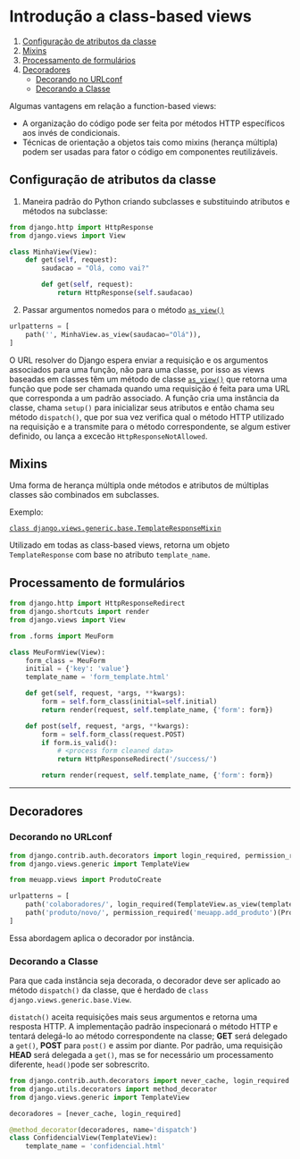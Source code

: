 # Introdução a class-based views

1. [Configuração de atributos da classe](#configuração-de-atributos-da-classe)
2. [Mixins](#Mixins)
3. [Processamento de formulários](#processamento-de-formulários)
4. [Decoradores](#decoradores)
    * [Decorando no URLconf](#decorando-no-urlconf)
    * [Decorando a Classe](#decorando-a-classe)


Algumas vantagens em relação a function-based views:
* A organização do código pode ser feita por métodos HTTP específicos aos
invés de condicionais.
* Técnicas de orientação a objetos tais como mixins (herança múltipla) podem
ser usadas para fator o código em componentes reutilizáveis.


## Configuração de atributos da classe
1. Maneira padrão do Python criando subclasses e substituindo atributos e
   métodos na subclasse:
```python
from django.http import HttpResponse
from django.views import View

class MinhaView(View):
    def get(self, request):
        saudacao = "Olá, como vai?"

        def get(self, request):
            return HttpResponse(self.saudacao)
```

2. Passar argumentos nomedos para o método [`as_view()`](https://docs.djangoproject.com/en/3.1/ref/class-based-views/base/#django.views.generic.base.View.as_view)
```python
urlpatterns = [
    path('', MinhaView.as_view(saudacao="Olá")),
]
```

O URL resolver do Django espera enviar a requisição e os argumentos associados
para uma função, não para uma classe, por isso as views baseadas em classes têm um
método de classe [`as_view()`](https://docs.djangoproject.com/en/3.1/ref/class-based-views/base/#django.views.generic.base.View.as_view)
que retorna uma função que pode ser chamada quando uma requisição
é feita para uma URL que corresponda a um padrão associado. A função cria uma instância
da classe, chama `setup()` para inicializar seus atributos e então chama seu método
`dispatch()`, que por sua vez verifica qual o método HTTP utilizado na requisição e a
transmite para o método correspondente, se algum estiver definido, ou lança a excecão
`HttpResponseNotAllowed`.

## Mixins
Uma forma de herança múltipla onde métodos e atributos de múltiplas classes são combinados
em subclasses.

Exemplo:

[`class django.views.generic.base.TemplateResponseMixin`](https://docs.djangoproject.com/en/3.1/ref/class-based-views/mixins-simple/#templateresponsemixin)

Utilizado em todas as class-based views, retorna um objeto `TemplateResponse` com base no atributo `template_name`.


## Processamento de formulários
```python
from django.http import HttpResponseRedirect
from django.shortcuts import render
from django.views import View

from .forms import MeuForm

class MeuFormView(View):
    form_class = MeuForm
    initial = {'key': 'value'}
    template_name = 'form_template.html'

    def get(self, request, *args, **kwargs):
        form = self.form_class(initial=self.initial)
        return render(request, self.template_name, {'form': form})

    def post(self, request, *args, **kwargs):
        form = self.form_class(request.POST)
        if form.is_valid():
            # <process form cleaned data>
            return HttpResponseRedirect('/success/')

        return render(request, self.template_name, {'form': form})
```

___


## Decoradores

### Decorando no URLconf

```python
from django.contrib.auth.decorators import login_required, permission_required
from django.views.generic import TemplateView

from meuapp.views import ProdutoCreate

urlpatterns = [
    path('colaboradores/', login_required(TemplateView.as_view(template_name="colaboradores.html"))),
    path('produto/novo/', permission_required('meuapp.add_produto')(ProdutoCreate.as_view())),
]
```

Essa abordagem aplica o decorador por instância.  

### Decorando a Classe

Para que cada instância seja decorada, o decorador deve ser aplicado ao método `dispatch()` da classe, que é herdado de
`class django.views.generic.base.View`.


`distatch()` aceita requisições mais seus argumentos e retorna uma resposta HTTP.
A implementação padrão inspecionará o método HTTP e tentará delegá-lo ao método correspondente na classe;
**GET** será delegado a `get()`, **POST** para `post()` e assim por diante. Por padrão,
uma requisição **HEAD** será delegada a `get()`, mas se for necessário um processamento diferente, `head()`pode
ser sobrescrito.

```python
from django.contrib.auth.decorators import never_cache, login_required
from django.utils.decorators import method_decorator
from django.views.generic import TemplateView

decoradores = [never_cache, login_required]

@method_decorator(decoradores, name='dispatch')
class ConfidencialView(TemplateView):
    template_name = 'confidencial.html'
```
